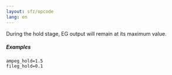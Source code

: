 ```yaml
---
layout: sfz/opcode
lang: en
---
```

During the hold stage, EG output will remain at its maximum value.

##### Examples

```
ampeg_hold=1.5
fileg_hold=0.1
```

